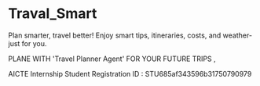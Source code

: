 # Traval_Smart
Plan smarter, travel better! Enjoy smart tips, itineraries, costs, and weather-just for you.

PLANE WITH 'Travel Planner Agent' FOR YOUR FUTURE TRIPS     ,


AICTE Internship Student Registration ID : STU685af343596b31750790979
